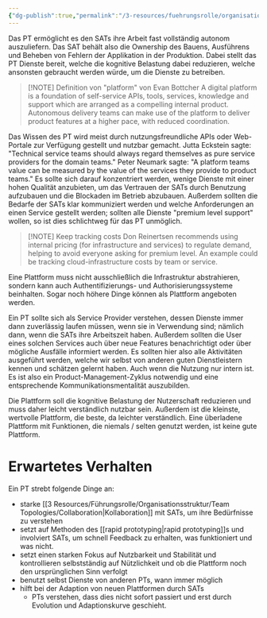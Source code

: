 ```yaml
---
{"dg-publish":true,"permalink":"/3-resources/fuehrungsrolle/organisationsstruktur/team-topologies/platform-team/","created":"2024-04-28T15:22:45.654+02:00","updated":"2024-04-28T16:47:18.294+02:00"}
---
```



Das PT ermöglicht es den SATs ihre Arbeit fast vollständig autonom auszuliefern. Das SAT behält also die Ownership des Bauens, Ausführens und Beheben von Fehlern der Applikation in der Produktion. Dabei stellt das PT Dienste bereit, welche die kognitive Belastung dabei reduzieren, welche ansonsten gebraucht werden würde, um die Dienste zu betreiben.

> [!NOTE] Definition von "platform" von Evan Bottcher
> A digital platform is a foundation of self-service APIs, tools, services, knowledge and support which are arranged as a compelling internal product. Autonomous delivery teams can make use of the platform to deliver product features at a higher pace, with reduced coordination.

Das Wissen des PT wird meist durch nutzungsfreundliche APIs oder Web-Portale zur Verfügung gestellt und nutzbar gemacht. 
Jutta Eckstein sagte: "Technical service teams should always regard themselves as pure service providers for the domain teams."
Peter Neumark sagte: "A platform teams value can be measured by the value of the services they provide to product teams."
Es sollte sich darauf konzentriert werden, wenige Dienste mit einer hohen Qualität anzubieten, um das Vertrauen der SATs durch Benutzung aufzubauen und die Blockaden im Betrieb abzubauen. Außerdem sollten die Bedarfe der SATs klar kommuniziert werden und welche Anforderungen an einen Service gestellt werden; sollten alle Dienste "premium level support" wollen, so ist dies schlichtweg für das PT unmöglich.

> [!NOTE] Keep tracking costs
> Don Reinertsen recommends using internal pricing (for infrastructure and services) to regulate demand, helping to avoid everyone asking for premium level. An example could be tracking cloud-infrastructure costs by team or service.

Eine Plattform muss nicht ausschließlich die Infrastruktur abstrahieren, sondern kann auch Authentifizierungs- und Authorisierungssysteme beinhalten. Sogar noch höhere Dinge können als Plattform angeboten werden.

Ein PT sollte sich als Service Provider verstehen, dessen Dienste immer dann zuverlässig laufen müssen, wenn sie in Verwendung sind; nämlich dann, wenn die SATs ihre Arbeitszeit haben. Außerdem sollten die User eines solchen Services auch über neue Features benachrichtigt oder über mögliche Ausfälle informiert werden. Es sollten hier also alle Aktivitäten ausgeführt werden, welche wir selbst von anderen guten Dienstleistern kennen und schätzen gelernt haben. Auch wenn die Nutzung nur intern ist. Es ist also ein Product-Management-Zyklus notwendig und eine entsprechende Kommunikationsmentalität auszubilden.

Die Plattform soll die kognitive Belastung der Nutzerschaft reduzieren und muss daher leicht verständlich nutzbar sein. Außerdem ist die kleinste, wertvolle Plattform, die beste, da leichter verständlich. Eine überladene Plattform mit Funktionen, die niemals / selten genutzt werden, ist keine gute Plattform.

# Erwartetes Verhalten

Ein PT strebt folgende Dinge an:
- starke [[3 Resources/Führungsrolle/Organisationsstruktur/Team Topologies/Collaboration\|Kollaboration]] mit SATs, um ihre Bedürfnisse zu verstehen
- setzt auf Methoden des [[rapid prototyping\|rapid prototyping]]s und involviert SATs, um schnell Feedback zu erhalten, was funktioniert und was nicht.
- setzt einen starken Fokus auf Nutzbarkeit und Stabilität und kontrollieren selbstständig auf Nützlichkeit und ob die Plattform noch den ursprünglichen Sinn verfolgt
- benutzt selbst Dienste von anderen PTs, wann immer möglich
- hilft bei der Adaption von neuen Plattformen durch SATs
	- PTs verstehen, dass dies nicht sofort passiert und erst durch Evolution und Adaptionskurve geschieht.
